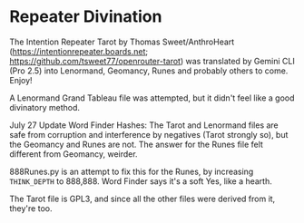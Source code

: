 # Repeater Divination
The Intention Repeater Tarot by Thomas Sweet/AnthroHeart (https://intentionrepeater.boards.net; https://github.com/tsweet77/openrouter-tarot) was translated by Gemini CLI (Pro 2.5) into Lenormand, Geomancy, Runes and probably others to come. Enjoy!

A Lenormand Grand Tableau file was attempted, but it didn't feel like a good divinatory method.

July 27 Update Word Finder Hashes: The Tarot and Lenormand files are safe from corruption and interference by negatives (Tarot strongly so), but the Geomancy and Runes are not. The answer for the Runes file felt different from Geomancy, weirder.

888Runes.py is an attempt to fix this for the Runes, by increasing `THINK_DEPTH` to 888,888. Word Finder says it's a soft Yes, like a hearth.

The Tarot file is GPL3, and since all the other files were derived from it, they're too.
